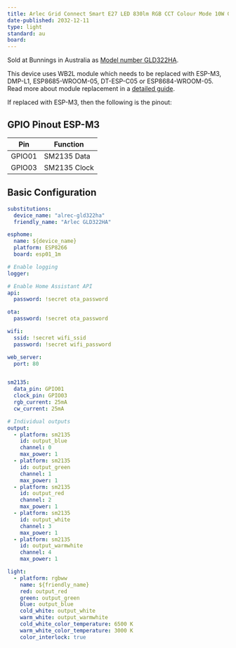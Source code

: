 ```yaml
---
title: Arlec Grid Connect Smart E27 LED 830lm RGB CCT Colour Mode 10W Globe (GLD322HA)
date-published: 2032-12-11
type: light
standard: au
board: 
---
```



Sold at Bunnings in Australia as [Model number GLD322HA](https://www.bunnings.com.au/arlec-grid-connect-smart-e27-led-830lm-rgb-cct-colour-mode-10w-globe_p0321374).

This device uses WB2L module which needs to be replaced with ESP-M3, DMP-L1, ESP8685-WROOM-05, DT-ESP-C05 or ESP8684-WROOM-05. Read more about module replacement in a [detailed guide](https://blakadder.com/replace-tuya-cb2l-wb2l-bw2l/).

If replaced with ESP-M3, then the following is the pinout:

## GPIO Pinout ESP-M3

| Pin    | Function              |
| ------ | --------------------- |
| GPIO01 | SM2135 Data           |
| GPIO03 | SM2135 Clock          |

## Basic Configuration

```yaml
substitutions:
  device_name: "alrec-gld322ha"
  friendly_name: "Arlec GLD322HA"

esphome:
  name: ${device_name}
  platform: ESP8266
  board: esp01_1m

# Enable logging
logger:

# Enable Home Assistant API
api:
  password: !secret ota_password

ota:
  password: !secret ota_password

wifi:
  ssid: !secret wifi_ssid
  password: !secret wifi_password

web_server:
  port: 80


sm2135:
  data_pin: GPIO01
  clock_pin: GPIO03
  rgb_current: 25mA
  cw_current: 25mA  

# Individual outputs
output:
  - platform: sm2135
    id: output_blue
    channel: 0
    max_power: 1
  - platform: sm2135
    id: output_green
    channel: 1
    max_power: 1
  - platform: sm2135
    id: output_red
    channel: 2
    max_power: 1
  - platform: sm2135
    id: output_white
    channel: 3
    max_power: 1
  - platform: sm2135
    id: output_warmwhite
    channel: 4
    max_power: 1

light:
  - platform: rgbww
    name: ${friendly_name}
    red: output_red
    green: output_green
    blue: output_blue
    cold_white: output_white
    warm_white: output_warmwhite
    cold_white_color_temperature: 6500 K
    warm_white_color_temperature: 3000 K
    color_interlock: true
```
